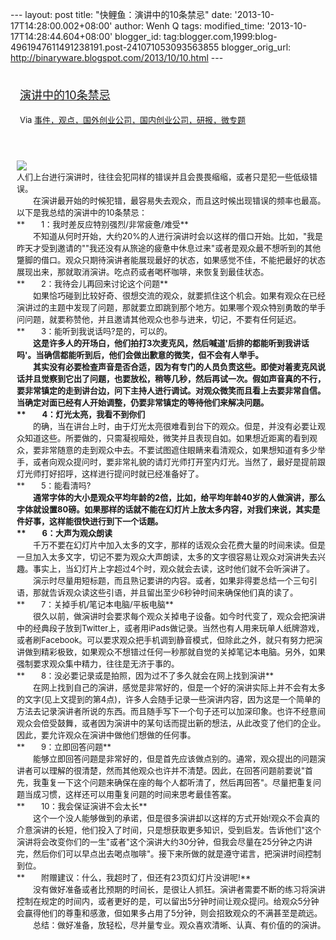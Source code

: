 --- layout: post title: "快鲤鱼：演讲中的10条禁忌" date:
'2013-10-17T14:28:00.002+08:00' author: Wenh Q tags: modified\_time:
'2013-10-17T14:28:44.604+08:00' blogger\_id:
tag:blogger.com,1999:blog-4961947611491238191.post-241071053093563855
blogger\_orig\_url: http://binaryware.blogspot.com/2013/10/10.html ---
<div style="margin: 10px; padding: 5px;">

<div style="font-size: 18px;">

[演讲中的10条禁忌](http://www.kuailiyu.com/article/5492.html)

</div>

<div style="font-size: 13px;">

Via
[事件，观点，国外创业公司，国内创业公司，研报，微专题](http://www.kuailiyu.com/)

</div>

</div>

<div style="font-size: 13px; padding: 15px 0 10px 10px;">

![](http://www.kuailiyu.com/uploadfile/2013/1016/20131016033953470.jpg)\
人们上台进行演讲时，往往会犯同样的错误并且会畏畏缩缩，或者只是犯一些低级错误。\
　　在演讲最开始的时候犯错，最容易失去观众，而且这时候出现错误的频率也最高。以下是我总结的演讲中的10条禁忌：\
**　　1：我时差反应特别强烈/非常疲惫/难受**\
　　不知道从何时开始，大约20%的人进行演讲时会以这样的借口开始。比如，"我是昨天才受到邀请的""我还没有从旅途的疲惫中休息过来"或者是观众最不想听到的其他蹩脚的借口。观众只期待演讲者能展现最好的状态，如果感觉不佳，不能把最好的状态展现出来，那就取消演讲。吃点药或者喝杯咖啡，来恢复到最佳状态。\
**　　2：我待会儿再回来讨论这个问题**\
　　如果恰巧碰到比较好奇、很想交流的观众，就要抓住这个机会。如果有观众在已经演讲过的主题中发现了问题，那就要立即跳到那个地方。如果哪个观众特别勇敢的举手问问题，就要称赞他，并且邀请其他观众也参与进来，切记，不要有任何延迟。\
**　　3：能听到我说话吗?是的，可以的。**\
　　这是许多人的开场白，他们拍打3次麦克风，然后喊道'后排的都能听到我讲话吗'。当确信都能听到后，他们会做出歉意的微笑，但不会有人举手。\
　　其实没有必要检查声音是否合适，因为有专门的人员负责这些。即使对着麦克风说话并且觉察到它出了问题，也要放松，稍等几秒，然后再试一次。假如声音真的不行，要非常镇定的走到讲台边，问下主持人进行调试。对观众微笑而且看上去要非常自信。当确定对面已经有人开始调整，仍要非常镇定的等待他们来解决问题。\
**　　4：灯光太亮，我看不到你们**\
　　的确，当在讲台上时，由于灯光太亮很难看到台下的观众。但是，并没有必要让观众知道这些。所要做的，只需凝视暗处，微笑并且表现自如。如果想近距离的看到观众，要非常随意的走到观众中去。不要试图遮住眼睛来看清观众，如果想知道有多少举手，或者向观众提问时，要非常礼貌的请灯光师打开室内灯光。当然了，最好是提前跟灯光师打好招呼，这样进行提问时就已经准备好了。\
**　　5：能看清吗?**\
　　通常字体的大小是观众平均年龄的2倍，比如，给平均年龄40岁的人做演讲，那么字体就设置80磅。如果那样的话就不能在幻灯片上放太多内容，对我们来说，其实是件好事，这样能很快进行到下一个话题。\
**　　6：大声为观众朗读**\
　　千万不要在幻灯片中加入太多的文字，那样的话观众会花费大量的时间来读。但是一旦加入太多文字，切记不要为观众大声朗读，太多的文字很容易让观众对演讲失去兴趣。事实上，当幻灯片上字超过4个时，观众就会去读，这时他们就不会听演讲了。\
　　演示时尽量用短标题，而且熟记要讲的内容。或者，如果非得要总结一个三句引语，那就告诉观众读这些引语，并且留出至少6秒钟时间来确保他们真的读了。\
**　　7：关掉手机/笔记本电脑/平板电脑**\
　　很久以前，做演讲时会要求每个观众关掉电子设备。如今时代变了，观众会把演讲中的经典段子放到Twitter上，或者用iPads做记录。当然也有人用来玩单人纸牌游戏，或者刷Facebook。可以要求观众把手机调到静音模式，但除此之外，就只有努力把演讲做到精彩极致，如果观众不想错过任何一秒那就自觉的关掉笔记本电脑。另外，如果强制要求观众集中精力，往往是无济于事的。\
**　　8：没必要记录或是拍照，因为过不了多久就会在网上找到演讲**\
　　在网上找到自己的演讲，感觉是非常好的，但是一个好的演讲实际上并不会有太多的文字(见上文提到的第4点)，许多人会随手记录一些演讲内容，因为这是一个简单的方法去记录演讲者所说的东西。而且随手写下一个句子还可以加深印象。也许不经意间观众会倍受鼓舞，或者因为演讲中的某句话而提出新的想法，从此改变了他们的企业。因此，要允许观众在演讲中做他们想做的任何事。\
**　　9：立即回答问题**\
　　能够立即回答问题是非常好的，但是首先应该做点别的。通常，观众提出的问题演讲者可以理解的很清楚，然而其他观众也许并不清楚。因此，在回答问题前要说"首先，我重复一下这个问题来确保在座的每个人都听清了，然后再回答"。尽量把重复问题当成习惯，这样还可以用重复问题的时间来思考最佳答案。\
**　　10：我会保证演讲不会太长**\
　　这个一个没人能够做到的承诺，但是很多演讲却以这样的方式开始!观众不会真的介意演讲的长短，他们投入了时间，只是想获取更多知识，受到启发。告诉他们"这个演讲将会改变你们的一生"或者"这个演讲大约30分钟，但我会尽量在25分钟之内讲完，然后你们可以早点出去喝点咖啡"。接下来所做的就是遵守诺言，把演讲时间控制到位。\
**　　附赠建议：什么，我超时了，但还有23页幻灯片没讲呢!**\
　　没有做好准备或者比预期的时间长，是很让人抓狂。演讲者需要不断的练习将演讲控制在规定的时间内，或者更好的是，可以留出5分钟时间让观众提问。给观众5分钟会赢得他们的尊重和感激，但如果多占用了5分钟，则会招致观众的不满甚至是疏远。\
　　总结：做好准备，放轻松，尽并量专业。观众喜欢清晰、认真、有价值的的演讲。

</div>
